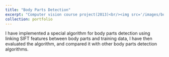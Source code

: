 ```yaml
---
title: "Body Parts Detection"
excerpt: "Computer vision course project(2013)<br/><img src='/images/bodyparts.png'>"
collection: portfolio
---
```


I have implemented a special algorithm for body parts detection using
linking SIFT features between body parts and training data, I have then
evaluated the algorithm, and compared it with other body parts detection
algorithms.
